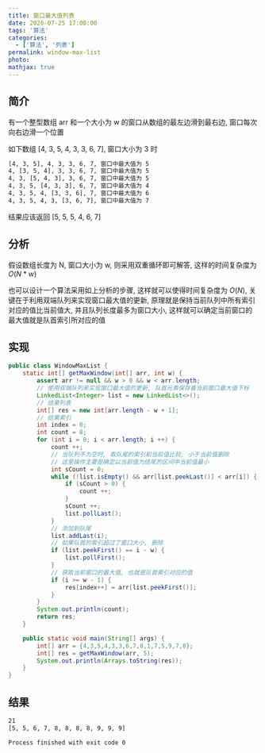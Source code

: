 ```yaml
---
title: 窗口最大值列表
date: 2020-07-25 17:00:00
tags: '算法'
categories:
  - ['算法', '列表']
permalink: window-max-list
photo:
mathjax: true
---
```


## 简介

有一个整型数组 arr 和一个大小为 w 的窗口从数组的最左边滑到最右边, 窗口每次向右边滑一个位置

如下数组 [4, 3, 5, 4, 3, 3, 6, 7], 窗口大小为 3 时

```sh
[4, 3, 5], 4, 3, 3, 6, 7, 窗口中最大值为 5
4, [3, 5, 4], 3, 3, 6, 7, 窗口中最大值为 5
4, 3, [5, 4, 3], 3, 6, 7, 窗口中最大值为 5
4, 3, 5, [4, 3, 3], 6, 7, 窗口中最大值为 4
4, 3, 5, 4, [3, 3, 6], 7, 窗口中最大值为 6
4, 3, 5, 4, 3, [3, 6, 7], 窗口中最大值为 7
```

结果应该返回 [5, 5, 5, 4, 6, 7]

<!-- more -->

## 分析

假设数组长度为 N, 窗口大小为 w, 则采用双重循环即可解答, 这样的时间复杂度为 $O(N*w)$

也可以设计一个算法采用如上分析的步骤, 这样就可以使得时间复杂度为 $O(N)$, 关键在于利用双端队列来实现窗口最大值的更新, 原理就是保持当前队列中所有索引对应的值比当前值大, 并且队列长度最多为窗口大小, 这样就可以确定当前窗口的最大值就是队首索引所对应的值

## 实现

```java
public class WindowMaxList {
    static int[] getMaxWindow(int[] arr, int w) {
        assert arr != null && w > 0 && w < arr.length;
        // 使用双端队列来实现窗口最大值的更新, 队首元素保存着当前窗口最大值下标
        LinkedList<Integer> list = new LinkedList<>();
        // 结果列表
        int[] res = new int[arr.length - w + 1];
        // 结果索引
        int index = 0;
        int count = 0;
        for (int i = 0; i < arr.length; i ++) {
            count ++;
            // 当队列不为空时, 取队尾的索引和当前值比较, 小于当前值删除
            // 这里操作主要是确定以当前值为结尾的区间中当前值最小
            int sCount = 0;
            while (!list.isEmpty() && arr[list.peekLast()] < arr[i]) {
                if (sCount > 0) {
                    count ++;
                }
                sCount ++;
                list.pollLast();
            }
            // 添加到队尾
            list.addLast(i);
            // 如果队首的索引超过了窗口大小, 删除
            if (list.peekFirst() == i - w) {
                list.pollFirst();
            }
            // 获取当前窗口的最大值, 也就是队首索引对应的值
            if (i >= w - 1) {
                res[index++] = arr[list.peekFirst()];
            }
        }
        System.out.println(count);
        return res;
    }

    public static void main(String[] args) {
        int[] arr = {4,3,5,4,3,3,6,7,8,1,7,5,9,7,8};
        int[] res = getMaxWindow(arr, 5);
        System.out.println(Arrays.toString(res));
    }
}
```

## 结果

```sh
21
[5, 5, 6, 7, 8, 8, 8, 8, 9, 9, 9]

Process finished with exit code 0
```
